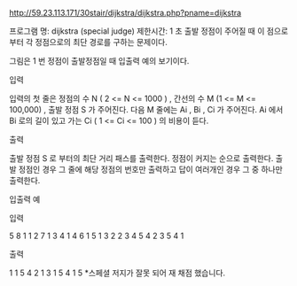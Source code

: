 http://59.23.113.171/30stair/dijkstra/dijkstra.php?pname=dijkstra


프로그램 명: dijkstra (special judge)
제한시간: 1 초
출발 정점이 주어질 때 이 점으로 부터 각 정점으로의 최단 경로를 구하는 문제이다.

그림은 1 번 정점이 출발정점일 때 입출력 예의 보기이다.



입력

입력의 첫 줄은 정점의 수 N ( 2 <= N <= 1000 ) , 간선의 수 M (1 <= M <= 100,000) , 출발 정점 S 가 주어진다.
다음 M 줄에는 Ai , Bi , Ci 가 주어진다. Ai 에서 Bi 로의 길이 있고 가는 Ci ( 1 <= Ci <= 100 ) 의 비용이 듣다.

출력

출발 정점 S 로 부터의 최단 거리 패스를 출력한다. 정점이 커지는 순으로 출력한다.
출발 정점인 경우 그 줄에 해당 정점의 번호만 출력하고 답이 여러개인 경우 그 중 하나만 출력한다.

입출력 예

입력

5 8 1
1 2 7
1 3 4
1 4 6
1 5 1
3 2 2
3 4 5
4 2 3
5 4 1

출력

1
1 5 4 2
1 3
1 5 4
1 5
*스페셜 저지가 잘못 되어 재 채점 했습니다.